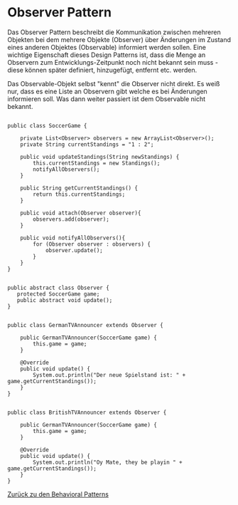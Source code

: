 # Observer Pattern

Das Observer Pattern beschreibt die Kommunikation zwischen mehreren Objekten bei dem mehrere Objekte (Observer) über Änderungen im Zustand eines anderen Objektes (Observable) informiert werden sollen.
Eine wichtige Eigenschaft dieses Design Patterns ist, dass die Menge an Observern zum Entwicklungs-Zeitpunkt noch nicht bekannt sein muss - diese können später definiert, hinzugefügt, entfernt etc. werden.

Das Observable-Objekt selbst "kennt" die Observer nicht direkt. Es weiß nur, dass es eine Liste an Observern gibt welche es bei Änderungen informieren soll. Was dann weiter passiert ist dem Observable nicht bekannt.

```

public class SoccerGame {

    private List<Observer> observers = new ArrayList<Observer>();
    private String currentStandings = "1 : 2";

    public void updateStandings(String newStandings) {
        this.currentStandings = new Standings();
        notifyAllObservers();
    }

    public String getCurrentStandings() {
        return this.currentStandings;
    }

    public void attach(Observer observer){
        observers.add(observer);
    }

    public void notifyAllObservers(){
        for (Observer observer : observers) {
            observer.update();
        }
    }
}


public abstract class Observer {
   protected SoccerGame game;
   public abstract void update();
}


public class GermanTVAnnouncer extends Observer {

    public GermanTVAnnouncer(SoccerGame game) {
        this.game = game;
    }

    @Override
    public void update() {
        System.out.println("Der neue Spielstand ist: " + game.getCurrentStandings());
    }
}


public class BritishTVAnnouncer extends Observer {

    public GermanTVAnnouncer(SoccerGame game) {
        this.game = game;
    }

    @Override
    public void update() {
        System.out.println("Oy Mate, they be playin " + game.getCurrentStandings());
    }
}

```

[Zurück zu den Behavioral Patterns](/module-6/behavioral-patterns)
